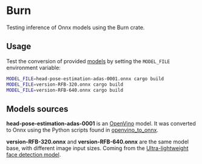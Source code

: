 # Burn
Testing inference of Onnx models using the Burn crate.

## Usage
Test the conversion of provided [models](./models/) by setting the `MODEL_FILE` environment variable: 
```sh
MODEL_FILE=head-pose-estimation-adas-0001.onnx cargo build
MODEL_FILE=version-RFB-320.onnx cargo build
MODEL_FILE=version-RFB-640.onnx cargo build
```

## Models sources
**head-pose-estimation-adas-0001** is an [OpenVino](https://docs.openvino.ai/2024/omz_models_model_head_pose_estimation_adas_0001.html) model. It was converted to Onnx using the Python scripts found in [openvino_to_onnx](./openvino_to_onnx/).

**version-RFB-320.onnx** and **version-RFB-640.onnx** are the same model base, with different image input sizes. Coming from the [Ultra-lightweight face detection model](https://github.com/onnx/models/tree/main/validated/vision/body_analysis/ultraface).